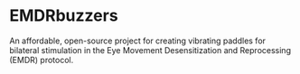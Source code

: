 # EMDRbuzzers
An affordable, open-source project for creating vibrating paddles for bilateral stimulation in the Eye Movement Desensitization and Reprocessing (EMDR) protocol.
